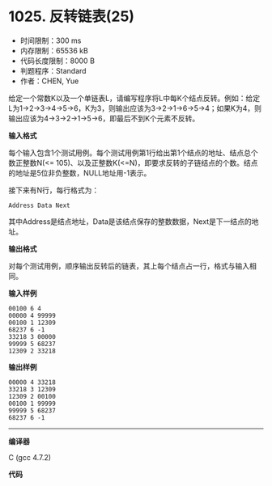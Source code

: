 # 1025. 反转链表(25)

- 时间限制：300 ms
- 内存限制：65536 kB
- 代码长度限制：8000 B
- 判题程序：Standard
- 作者：CHEN, Yue

给定一个常数K以及一个单链表L，请编写程序将L中每K个结点反转。例如：给定L为1→2→3→4→5→6，K为3，则输出应该为3→2→1→6→5→4；如果K为4，则输出应该为4→3→2→1→5→6，即最后不到K个元素不反转。

**输入格式**

每个输入包含1个测试用例。每个测试用例第1行给出第1个结点的地址、结点总个数正整数N(<= 105)、以及正整数K(<=N)，即要求反转的子链结点的个数。结点的地址是5位非负整数，NULL地址用-1表示。

接下来有N行，每行格式为：

```
Address Data Next
```

其中Address是结点地址，Data是该结点保存的整数数据，Next是下一结点的地址。

**输出格式**

对每个测试用例，顺序输出反转后的链表，其上每个结点占一行，格式与输入相同。

**输入样例**

```
00100 6 4
00000 4 99999
00100 1 12309
68237 6 -1
33218 3 00000
99999 5 68237
12309 2 33218
```

**输出样例**

```
00000 4 33218
33218 3 12309
12309 2 00100
00100 1 99999
99999 5 68237
68237 6 -1
```

----------

**编译器**

C (gcc 4.7.2)

**代码**

```c

```
